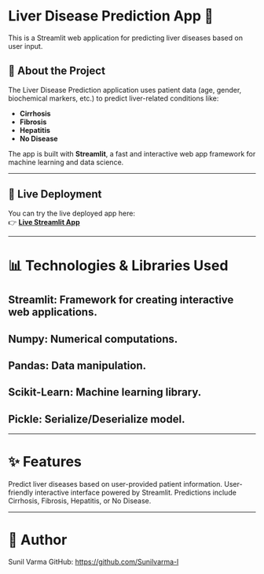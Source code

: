 # Liver Disease Prediction App 🚀

This is a Streamlit web application for predicting liver diseases based on user input.

## 🎯 **About the Project**
The Liver Disease Prediction application uses patient data (age, gender, biochemical markers, etc.) to predict liver-related conditions like:
- **Cirrhosis**
- **Fibrosis**
- **Hepatitis**
- **No Disease**

The app is built with **Streamlit**, a fast and interactive web app framework for machine learning and data science.

---

## 🚀 **Live Deployment**

You can try the live deployed app here:  
👉 [**Live Streamlit App**](https://liverdiseaseprediction-mu7peie8vyifkfkqy6nrny.streamlit.app/)

---

# 📊 Technologies & Libraries Used
## Streamlit: Framework for creating interactive web applications.
## Numpy: Numerical computations.
## Pandas: Data manipulation.
## Scikit-Learn: Machine learning library.
## Pickle: Serialize/Deserialize model.

---

# ✨ Features

Predict liver diseases based on user-provided patient information.
User-friendly interactive interface powered by Streamlit.
Predictions include Cirrhosis, Fibrosis, Hepatitis, or No Disease.

---
# 🔗 Author

Sunil Varma
GitHub: https://github.com/Sunilvarma-l







